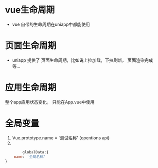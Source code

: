 # vue生命周期
- vue 自带的生命周期在uniapp中都能使用

# 页面生命周期
- uniapp 提供了 页面生命周期，比如说上拉加载，下拉刷新， 页面渲染完成等...

# 应用生命周期
整个app应用状态变化， 只能在App.vue中使用

# 全局变量
1. Vue.prototype.name = '测试名称'  (opentions api)
2. 
```javascript
		globalData:{
	name: '全局名称'
}
```
